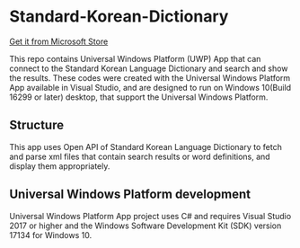 # Standard-Korean-Dictionary
<a href="https://www.microsoft.com/store/apps/9pps9l58110j?ocid=badge">Get it from Microsoft Store</a>

This repo contains Universal Windows Platform (UWP) App that can connect to the Standard Korean Language Dictionary and search and show the results. These codes were created with the Universal Windows Platform App available in Visual Studio, and are designed to run on Windows 10(Build 16299 or later) desktop, that support the Universal Windows Platform.

## Structure
This app uses Open API of Standard Korean Language Dictionary to fetch and parse xml files that contain search results or word definitions, and display them appropriately.

## Universal Windows Platform development
Universal Windows Platform App project uses C# and requires Visual Studio 2017 or higher and the Windows Software Development Kit (SDK) version 17134 for Windows 10.
